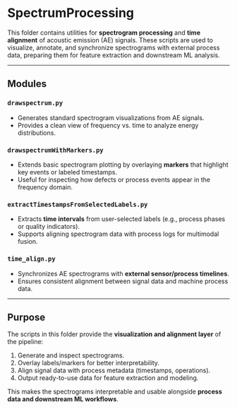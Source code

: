 # SpectrumProcessing

This folder contains utilities for **spectrogram processing** and **time alignment** of acoustic emission (AE) signals. These scripts are used to visualize, annotate, and synchronize spectrograms with external process data, preparing them for feature extraction and downstream ML analysis.

---

## Modules

### `drawspectrum.py`
- Generates standard spectrogram visualizations from AE signals.  
- Provides a clean view of frequency vs. time to analyze energy distributions.

### `drawspectrumWithMarkers.py`
- Extends basic spectrogram plotting by overlaying **markers** that highlight key events or labeled timestamps.  
- Useful for inspecting how defects or process events appear in the frequency domain.

### `extractTimestampsFromSelectedLabels.py`
- Extracts **time intervals** from user-selected labels (e.g., process phases or quality indicators).  
- Supports aligning spectrogram data with process logs for multimodal fusion.

### `time_align.py`
- Synchronizes AE spectrograms with **external sensor/process timelines**.  
- Ensures consistent alignment between signal data and machine process data.

---

## Purpose
The scripts in this folder provide the **visualization and alignment layer** of the pipeline:
1. Generate and inspect spectrograms.  
2. Overlay labels/markers for better interpretability.  
3. Align signal data with process metadata (timestamps, operations).  
4. Output ready-to-use data for feature extraction and modeling.

This makes the spectrograms interpretable and usable alongside **process data and downstream ML workflows**.

